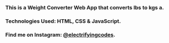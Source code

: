 ### This is a Weight Converter Web App that converts lbs to kgs a.

### Technologies Used: HTML, CSS & JavaScript.

### Find me on Instagram: [@electrifyingcodes][Instagram].

[Instagram]: https://www.instagram.com/electrifyingcodes